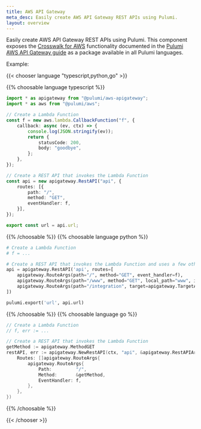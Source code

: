 ```yaml
---
title: AWS API Gateway
meta_desc: Easily create AWS API Gateway REST APIs using Pulumi.
layout: overview
---
```


Easily create AWS API Gateway REST APIs using Pulumi. This component exposes the [Crosswalk for AWS](~/docs/guides/crosswalk/aws/) functionality documented in the [Pulumi AWS API Gateway guide](~/docs/guides/crosswalk/aws/api-gateway/) as a package available in all Pulumi languages.

Example:

{{< chooser language "typescript,python,go" >}}

{{% choosable language typescript %}}

```ts
import * as apigateway from "@pulumi/aws-apigateway";
import * as aws from "@pulumi/aws";

// Create a Lambda Function
const f = new aws.lambda.CallbackFunction("f", {
    callback: async (ev, ctx) => {
        console.log(JSON.stringify(ev));
        return {
            statusCode: 200,
            body: "goodbye",
        };
    },
});

// Create a REST API that invokes the Lambda Function
const api = new apigateway.RestAPI("api", {
    routes: [{
        path: "/",
        method: "GET",
        eventHandler: f,
    }],
});

export const url = api.url;
```

{{% /choosable %}}
{{% choosable language python %}}

```py
# Create a Lambda Function
# f = ...

# Create a REST API that invokes the Lambda Function and uses a few other route kinds
api = apigateway.RestAPI('api', routes=[
    apigateway.RouteArgs(path="/", method="GET", event_handler=f),
    apigateway.RouteArgs(path="/www", method="GET", local_path="www", index=False),
    apigateway.RouteArgs(path="/integration", target=apigateway.TargetArgs(uri="https://www.google.com", type="http_proxy"))
])

pulumi.export('url', api.url)
```

{{% /choosable %}}
{{% choosable language go %}}

```go
// Create a Lambda Function
// f, err := ...

// Create a REST API that invokes the Lambda Function
getMethod := apigateway.MethodGET
restAPI, err := apigateway.NewRestAPI(ctx, "api", &apigateway.RestAPIArgs{
    Routes: []apigateway.RouteArgs{
        apigateway.RouteArgs{
            Path:         "/",
            Method:       &getMethod,
            EventHandler: f,
        },
    },
})
```

{{% /choosable %}}

{{< /chooser >}}
